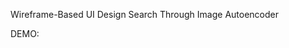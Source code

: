 Wireframe-Based UI Design Search Through Image Autoencoder


DEMO: 
[](https://youtu.be/StTKtI2s5IA)

